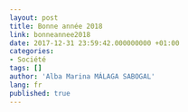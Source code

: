 ```yaml
---
layout: post
title: Bonne année 2018
link: bonneannee2018
date: 2017-12-31 23:59:42.000000000 +01:00
categories:
- Société
tags: []
author: 'Alba Marina MÁLAGA SABOGAL'
lang: fr
published: true
---
```

